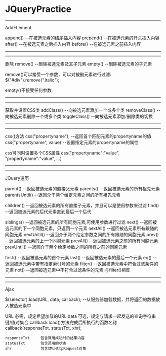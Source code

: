 # JQueryPractice

--------------------------------------------------------------------
AddELement

append()            --在被选元素的结尾插入内容
prepend()           --在被选元素的开头插入内容
after()             --在被选元素之后插入内容
before()            --在被选元素之前插入内容

--------------------------------------------------------------------

--------------------------------------------------------------------
删除
remove()            --删除被选元素及其子元素
empty()             --删除被选元素的子元素

remove()可以接受一个参数，可以对被删元素进行过滤:
$("#div").remove(".italic");

empty()不接受任何参数.

--------------------------------------------------------------------


--------------------------------------------------------------------
获取并设置CSS类
addClass()          --向被选元素添加一个或多个类
removeClass()       --向被选元素删除一个或多个类
toggleClass()       --向被选元素添加/删除类的切换

--------------------------------------------------------------------

--------------------------------------------------------------------
css()方法
css("propertyname");
                    --返回首个匹配元素的propertyname的值
css("propertyname", value)
                    --设置指定元素的propertyname的属性 

css可同时设置多个CSS属性
css("propertyname":"value", "propertyname":"value", ...)

--------------------------------------------------------------------

--------------------------------------------------------------------
JQuery遍历

parent()            --返回被选元素的直接父元素
parents()           --返回被选元素的所有祖先元素
parentsUntil()      --返回介于两个给定元素之间的所有祖先元素

children()          --返回被选元素的所有直接子元素，并且可以是使用参数来过滤
find()              --返回被选元素的后代元素直到最后一个后代

siblings()          --返回被选元素的所有同胞元素,可使用参数进行过滤
next()              --返回被选元素的下一个同胞元素，只返回一个元素
nextAll()           --返回被选元素所有跟随的同胞元素
nextUntil()         --返回介于两个给定参数之间的所有跟随的同胞元素
prev()              --返回被选元素的上一个同胞元素
prevAll()           --返回被选元素之前的所有同胞元素
prevUntil()         --返回介于两个给定参数之间的所有之前的同胞元素

first()             --返回被选元素的首个元素
last()              --返回被选元素的最后一个元素
eq()                --返回被选元素中带有指定索引号的元素
filter()            --返回被选元素中符合过滤条件的元素
not()               --返回被选元素中不符合过滤条件的元素,与filter()相反

--------------------------------------------------------------------
    

--------------------------------------------------------------------
Ajax

$(selector).load(URL, data, callback);
                    --从服务器加载数据，并将返回的数据放入被选元素中

URL         必需，规定希望加载的URL
data        可选，规定与请求一起发送的查询字符串键/值对集合
calllback   load()方法完成后所执行的函数名称
    callback(responseTxt, statusTxt, xhr);
    
    responseTxt     包含调用成功时的结果内容
    statusTxt       包含调用的状态
    shr             包含XMLHttpRequest对象

